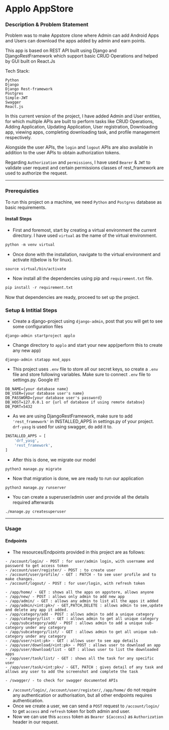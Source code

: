 # Applo AppStore

### Description & Problem Statement

Problem was to make Appstore clone where Admin can add Android Apps and Users can download the apps added by admin 
and earn points.

This app is based on REST API built using Django and DjangoRestFramework which support basic CRUD Operations and 
helped by GUI built on React.Js

Tech Stack:
```
Python
Django
Django Rest-framework
Postgres
Simple-JWT
Swagger
React.js
```

In this current version of the project, I have added Admin and User entities, for which multiple APIs 
are built to perform tasks like CRUD Operations, Adding Application, Updating Application, User registration, 
Downloading app, viewing 
apps, completing downloading task, and profile management respectively.

Alongside the user APIs, the `login` and `logout` APIs are also available in addition to the user APIs to obtain 
authorization tokens.

Regarding `Authorization` and `permissions`, I have used `Bearer` & `JWT` to validate user request and certain 
permissions classes of rest_framework are used to authorize the request.

---

### Prerequisties
To run this project on a machine, we need `Python` and `Postgres` database as basic requirements.

#### Install Steps
- First and foremost, start by creating a virtual environment the current directory. I have used `virtual` as the name 
  of the virtual environment.
```python
python -m venv virtual
```
- Once done with the installation, navigate to the virtual environment and activate it(below is for linux).
```shell
source virtual/bin/activate
```
- Now install all the dependencies using pip and `requirement.txt` file.
```python
pip install -r requirement.txt
```

Now that dependencies are ready, proceed to set up the project.

### Setup & Intitial Steps

- Create a django-project using `django-admin`, post that you will get to see some  configuration files
```shell
django-admin startproject applo
```
- Change directory to `applo` and start your new app(perform this to create any new app)
```shell
django-admin statapp mod_apps
```

- This project uses `.env` file to store all our secret keys, so create a `.env` file and store following variables. 
  Make sure to connect `.env` file to settings.py. Google it!!
```.dotenv
DB_NAME={your database name}
DB_USER={your database user's name}
DB_PASSWORD={your database user's password}
DB_HOST=127.0.0.1 or {url of database if using remote databse}
DB_PORT=5432
```

- As we are using DjangoRestFramework, make sure to add `'rest_framework'` in INSTALLED_APPS in settings.py of your 
  project. `drf-yasg` is used for using swagger, do add it to.
```python
INSTALLED_APPS = [
    'drf_yasg',
    'rest_framework',
]
```

- After this is done, we migrate our model
```shell
python3 manage.py migrate
```

- Now that migration is done, we are ready to run our application

```shell
python3 manage.py runserver
```

- You can create a superuser/admin user and provide all the details required afterwards
```shell
./manage.py createsuperuser 
```
---

### Usage

#### Endpoints

- The resources/Endpoints provided in this project are as follows: 
```
- /account/login/ - POST : for user/admin login, with username and password to get access token
- /account/user/register/ - POST : to create user
- /account/user/profile/ - GET : PATCH - to see user profile and to make changes.
- /account/logout/ - POST : for user/login, with refresh token

- /app/home/ - GET : shows all the apps on appstore, allows anyone
- /app/new/ - POST : allows only admin to add new app
- /app/admin/ - GET : allows any admin to list all the apps it added
- /app/admin/<int:pk>/ - GET,PATCH,DELETE : allows admin to see,update and delete any app it added.
- /app/category/add - POST : allows admin to add a unique category
- /app/category/list - GET : allows admin to get all unique category
- /app/subcategory/add/ - POST : allows admin to add a unique sub-category under any category
- /app/subcategory/list/ - GET : allows admin to get all unique sub-category under any category
- /app/user/<int:pk> - GET : allows user to see app details
- /app/user/download/<int:pk> - POST : allows user to download an app
- /app/user/download/list - GET : allows user to list the downloaded apps
- /app/user/task/list/ - GET : shows all the task for any specific user
- /app/user/task/<int:pk>/ - GET, PATCH : gives detail of any task and allows any user to add the screenshot and complete the task

- /swagger/ - to check for swagger documented APIs

```

- `/account/login/`, `/account/user/register/`, `/app/home/` do not require any authentication or authorisation, but all other endpoints requires authentication.
- Once we create a user, we can send a `POST` request to `/account/login/` to get `access` and `refresh` token for both admin and user.
- Now we can use this `access` token as `Bearer ${access}` as `Authorization` header in our request.









